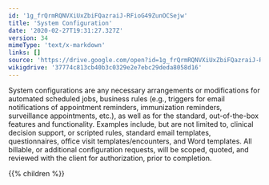 ```yaml
---
id: '1g_frQrmRQNVXiUxZbiFQazraiJ-RFioG49ZunOCSejw'
title: 'System Configuration'
date: '2020-02-27T19:31:27.327Z'
version: 34
mimeType: 'text/x-markdown'
links: []
source: 'https://drive.google.com/open?id=1g_frQrmRQNVXiUxZbiFQazraiJ-RFioG49ZunOCSejw'
wikigdrive: '37774c813cb40b3c0329e2e7ebc29deda8058d16'
---
```

System configurations are any necessary arrangements or modifications for automated scheduled jobs, business rules (e.g., triggers for email notifications of appointment reminders, immunization reminders, surveillance appointments, etc.), as well as for the standard, out-of-the-box features and functionality. Examples include, but are not limited to, clinical decision support, or scripted rules, standard email templates, questionnaires, office visit templates/encounters, and Word templates. All billable, or additional configuration requests, will be scoped, quoted, and reviewed with the client for authorization, prior to completion.

{{% children %}}

